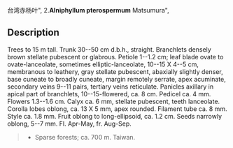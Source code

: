 台湾赤杨叶",
2.**Alniphyllum pterospermum** Matsumura",

## Description
Trees to 15 m tall. Trunk 30--50 cm d.b.h., straight. Branchlets densely brown stellate pubescent or glabrous. Petiole 1--1.2 cm; leaf blade ovate to ovate-lanceolate, sometimes elliptic-lanceolate, 10--15 X 4--5 cm, membranous to leathery, gray stellate pubescent, abaxially slightly denser, base cuneate to broadly cuneate, margin remotely serrate, apex acuminate, secondary veins 9--11 pairs, tertiary veins reticulate. Panicles axillary in apical part of branchlets, 10--15-flowered, ca. 8 cm. Pedicel ca. 4 mm. Flowers 1.3--1.6 cm. Calyx ca. 6 mm, stellate pubescent, teeth lanceolate. Corolla lobes oblong, ca. 13 X 5 mm, apex rounded. Filament tube ca. 8 mm. Style ca. 1.8 mm. Fruit oblong to long-ellipsoid, ca. 1.2 cm. Seeds narrowly oblong, 5--7 mm. Fl. Apr-May, fr. Aug-Sep.

> * Sparse forests; ca. 700 m. Taiwan.
